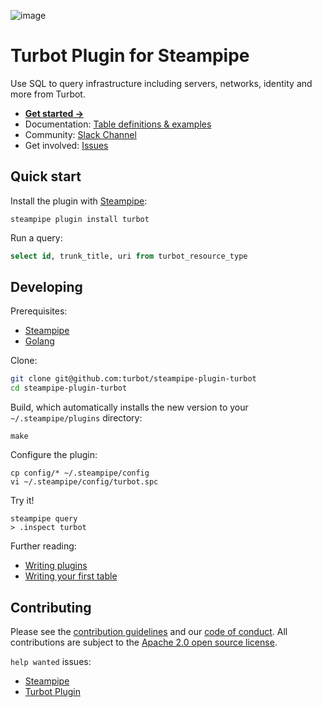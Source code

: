 ![image](https://hub.steampipe.io/images/plugins/turbot/turbot-social-graphic.png)

# Turbot Plugin for Steampipe

Use SQL to query infrastructure including servers, networks, identity and more from Turbot.

- **[Get started →](https://hub.steampipe.io/plugins/turbot/turbot)**
- Documentation: [Table definitions & examples](https://hub.steampipe.io/plugins/turbot/turbot/tables)
- Community: [Slack Channel](https://join.slack.com/t/steampipe/shared_invite/zt-oij778tv-lYyRTWOTMQYBVAbtPSWs3g)
- Get involved: [Issues](https://github.com/turbot/steampipe-plugin-turbot/issues)


## Quick start

Install the plugin with [Steampipe](https://steampipe.io):

```shell
steampipe plugin install turbot
```

Run a query:

```sql
select id, trunk_title, uri from turbot_resource_type
```

## Developing

Prerequisites:

- [Steampipe](https://steampipe.io/downloads)
- [Golang](https://golang.org/doc/install)

Clone:

```sh
git clone git@github.com:turbot/steampipe-plugin-turbot
cd steampipe-plugin-turbot
```

Build, which automatically installs the new version to your `~/.steampipe/plugins` directory:

```
make
```

Configure the plugin:

```
cp config/* ~/.steampipe/config
vi ~/.steampipe/config/turbot.spc
```

Try it!

```
steampipe query
> .inspect turbot
```

Further reading:

- [Writing plugins](https://steampipe.io/docs/develop/writing-plugins)
- [Writing your first table](https://steampipe.io/docs/develop/writing-your-first-table)

## Contributing

Please see the [contribution guidelines](https://github.com/turbot/steampipe/blob/main/CONTRIBUTING.md) and our [code of conduct](https://github.com/turbot/steampipe/blob/main/CODE_OF_CONDUCT.md). All contributions are subject to the [Apache 2.0 open source license](https://github.com/turbot/steampipe-plugin-turbot/blob/main/LICENSE).

`help wanted` issues:

- [Steampipe](https://github.com/turbot/steampipe/labels/help%20wanted)
- [Turbot Plugin](https://github.com/turbot/steampipe-plugin-turbot/labels/help%20wanted)
